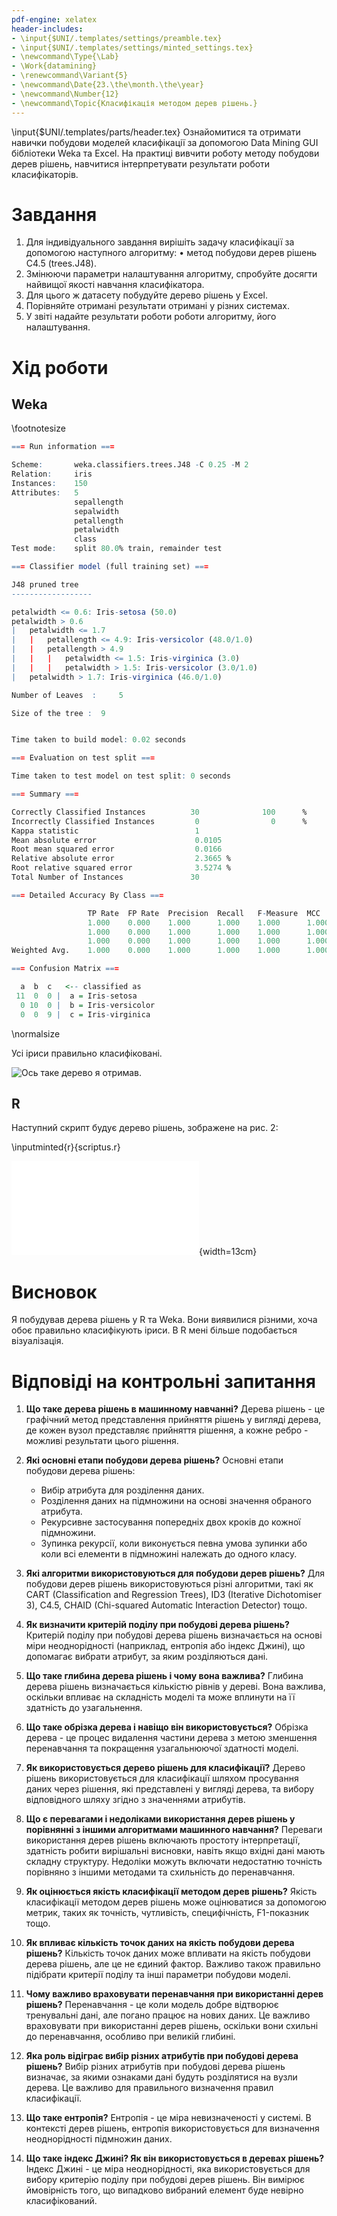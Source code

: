 ```yaml
---
pdf-engine: xelatex
header-includes:
- \input{$UNI/.templates/settings/preamble.tex}
- \input{$UNI/.templates/settings/minted_settings.tex}
- \newcommand\Type{\Lab}
- \Work{datamining}
- \renewcommand\Variant{5}
- \newcommand\Date{23.\the\month.\the\year}
- \newcommand\Number{12}
- \newcommand\Topic{Класифікація методом дерев рішень.}
---
```


\input{$UNI/.templates/parts/header.tex}
Ознайомитися та отримати навички побудови моделей класифікації за допомогою Data
Mining GUI бібліотеки Weka та Excel. На практиці вивчити роботу методу побудови дерев
рішень, навчитися інтерпретувати результати роботи класифікаторів.

# Завдання

1. Для індивідуального завдання вирішіть задачу класифікації за допомогою наступного
алгоритму:
• метод побудови дерев рішень С4.5 (trees.J48).
2. Змінюючи параметри налаштування алгоритму, спробуйте досягти найвищої якості
навчання класифікатора.
3. Для цього ж датасету побудуйте дерево рішень у  Excel.
4. Порівняйте отримані результати отримані у різних системах.
5. У звіті надайте результати роботи роботи алгоритму, його налаштування.

# Хід роботи
## Weka

\footnotesize

```r
=== Run information ===

Scheme:       weka.classifiers.trees.J48 -C 0.25 -M 2
Relation:     iris
Instances:    150
Attributes:   5
              sepallength
              sepalwidth
              petallength
              petalwidth
              class
Test mode:    split 80.0% train, remainder test

=== Classifier model (full training set) ===

J48 pruned tree
------------------

petalwidth <= 0.6: Iris-setosa (50.0)
petalwidth > 0.6
|   petalwidth <= 1.7
|   |   petallength <= 4.9: Iris-versicolor (48.0/1.0)
|   |   petallength > 4.9
|   |   |   petalwidth <= 1.5: Iris-virginica (3.0)
|   |   |   petalwidth > 1.5: Iris-versicolor (3.0/1.0)
|   petalwidth > 1.7: Iris-virginica (46.0/1.0)

Number of Leaves  : 	5

Size of the tree : 	9


Time taken to build model: 0.02 seconds

=== Evaluation on test split ===

Time taken to test model on test split: 0 seconds

=== Summary ===

Correctly Classified Instances          30              100      %
Incorrectly Classified Instances         0                0      %
Kappa statistic                          1
Mean absolute error                      0.0105
Root mean squared error                  0.0166
Relative absolute error                  2.3665 %
Root relative squared error              3.5274 %
Total Number of Instances               30

=== Detailed Accuracy By Class ===

                 TP Rate  FP Rate  Precision  Recall   F-Measure  MCC      ROC Area  PRC Area  Class
                 1.000    0.000    1.000      1.000    1.000      1.000    1.000     1.000     Iris-setosa
                 1.000    0.000    1.000      1.000    1.000      1.000    1.000     1.000     Iris-versicolor
                 1.000    0.000    1.000      1.000    1.000      1.000    1.000     1.000     Iris-virginica
Weighted Avg.    1.000    0.000    1.000      1.000    1.000      1.000    1.000     1.000

=== Confusion Matrix ===

  a  b  c   <-- classified as
 11  0  0 |  a = Iris-setosa
  0 10  0 |  b = Iris-versicolor
  0  0  9 |  c = Iris-virginica
```

\normalsize

Усі іриси правильно класифіковані.

![Ось таке дерево я отримав.](tree.png)

## R

Наступний скрипт будує дерево рішень, зображене на рис. 2:

\inputminted{r}{scriptus.r}

![Дерево рішень, яке я побудував в R за допомогою пакунку tree](Rplots.pdf){width=13cm}

# Висновок

Я побудував дерева рішень у R та Weka. Вони виявилися різними, хоча обоє
правильно класифікують іриси. В R мені більше подобається візуалізація.

# Відповіді на контрольні запитання

1. **Що таке дерева рішень в машинному навчанні?**
Дерева рішень - це графічний метод представлення прийняття рішень у вигляді
   дерева, де кожен вузол представляє прийняття рішення, а кожне ребро -
   можливі результати цього рішення.

2. **Які основні етапи побудови дерева рішень?**
Основні етапи побудови дерева рішень:
   - Вибір атрибута для розділення даних.
   - Розділення даних на підмножини на основі значення обраного атрибута.
   - Рекурсивне застосування попередніх двох кроків до кожної підмножини.
   - Зупинка рекурсії, коли виконується певна умова зупинки або коли всі
	 елементи в підмножині належать до одного класу.

3. **Які алгоритми використовуються для побудови дерев рішень?**
Для побудови дерев рішень використовуються різні алгоритми, такі як CART
(Classification and Regression Trees), ID3 (Iterative Dichotomiser 3), C4.5,
CHAID (Chi-squared Automatic Interaction Detector) тощо.

4. **Як визначити критерій поділу при побудові дерева рішень?**
Критерій поділу при побудові дерева рішень визначається на основі міри
неоднорідності (наприклад, ентропія або індекс Джині), що допомагає вибрати
атрибут, за яким розділяються дані.

5. **Що таке глибина дерева рішень і чому вона важлива?**
Глибина дерева рішень визначається кількістю рівнів у дереві. Вона важлива,
оскільки впливає на складність моделі та може вплинути на її здатність до
узагальнення.

6. **Що таке обрізка дерева і навіщо він використовується?**
Обрізка дерева - це процес видалення частини дерева з метою зменшення
перенавчання та покращення узагальнюючої здатності моделі.

7. **Як використовується дерево рішень для класифікації?**
Дерево рішень використовується для класифікації шляхом просування даних
через рішення, які представлені у вигляді дерева, та вибору відповідного шляху
згідно з значеннями атрибутів.

8. **Що є перевагами і недоліками використання дерев рішень у порівнянні з іншими
алгоритмами машинного навчання?**
Переваги використання дерев рішень включають простоту інтерпретації,
здатність робити вирішальні висновки, навіть якщо вхідні дані мають складну
структуру. Недоліки можуть включати недостатню точність порівняно з іншими
методами та схильність до перенавчання.

9. **Як оцінюється якість класифікації методом дерев рішень?**
Якість класифікації методом дерев рішень може оцінюватися за допомогою
метрик, таких як точність, чутливість, специфічність, F1-показник тощо.

10. **Як впливає кількість точок даних на якість побудови дерева рішень?**
Кількість точок даних може впливати на якість побудови дерева рішень, але
це не єдиний фактор. Важливо також правильно підібрати критерії поділу та інші
параметри побудови моделі.

11. **Чому важливо враховувати перенавчання при використанні дерев рішень?**
Перенавчання - це коли модель добре відтворює тренувальні дані, але погано
працює на нових даних. Це важливо враховувати при використанні дерев рішень,
оскільки вони схильні до перенавчання, особливо при великій глибині.

12. **Яка роль відіграє вибір різних атрибутів при побудові дерева рішень?**
Вибір різних атрибутів при побудові дерева рішень визначає, за якими
ознаками дані будуть розділятися на вузли дерева. Це важливо для правильного
визначення правил класифікації.

13. **Що таке ентропія?**
Ентропія - це міра невизначеності у системі. В контексті дерев рішень,
ентропія використовується для визначення неоднорідності підмножин даних.

14. **Що таке індекс Джині? Як він використовується в деревах рішень?**
Індекс Джині - це міра неоднорідності, яка використовується для вибору
критерію поділу при побудові дерев рішень. Він вимірює ймовірність того, що
випадково вибраний елемент буде невірно класифікований.

